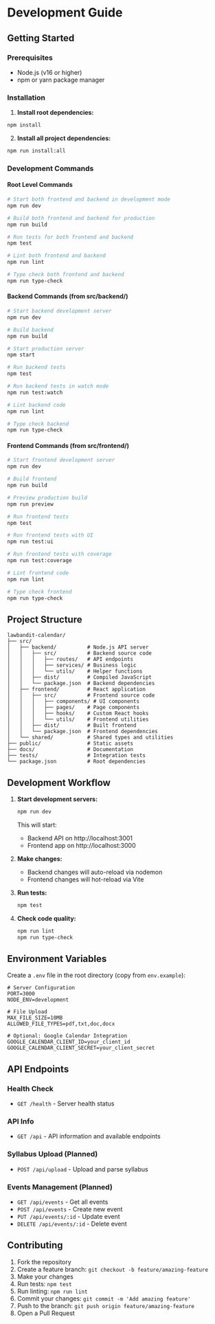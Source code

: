 # Development Guide

## Getting Started

### Prerequisites
- Node.js (v16 or higher)
- npm or yarn package manager

### Installation

1. **Install root dependencies:**
```bash
npm install
```

2. **Install all project dependencies:**
```bash
npm run install:all
```

### Development Commands

#### Root Level Commands
```bash
# Start both frontend and backend in development mode
npm run dev

# Build both frontend and backend for production
npm run build

# Run tests for both frontend and backend
npm test

# Lint both frontend and backend
npm run lint

# Type check both frontend and backend
npm run type-check
```

#### Backend Commands (from src/backend/)
```bash
# Start backend development server
npm run dev

# Build backend
npm run build

# Start production server
npm start

# Run backend tests
npm test

# Run backend tests in watch mode
npm run test:watch

# Lint backend code
npm run lint

# Type check backend
npm run type-check
```

#### Frontend Commands (from src/frontend/)
```bash
# Start frontend development server
npm run dev

# Build frontend
npm run build

# Preview production build
npm run preview

# Run frontend tests
npm test

# Run frontend tests with UI
npm run test:ui

# Run frontend tests with coverage
npm run test:coverage

# Lint frontend code
npm run lint

# Type check frontend
npm run type-check
```

## Project Structure

```
lawbandit-calendar/
├── src/
│   ├── backend/          # Node.js API server
│   │   ├── src/          # Backend source code
│   │   │   ├── routes/   # API endpoints
│   │   │   ├── services/ # Business logic
│   │   │   └── utils/    # Helper functions
│   │   ├── dist/         # Compiled JavaScript
│   │   └── package.json  # Backend dependencies
│   ├── frontend/         # React application
│   │   ├── src/          # Frontend source code
│   │   │   ├── components/ # UI components
│   │   │   ├── pages/    # Page components
│   │   │   ├── hooks/    # Custom React hooks
│   │   │   └── utils/    # Frontend utilities
│   │   ├── dist/         # Built frontend
│   │   └── package.json  # Frontend dependencies
│   └── shared/           # Shared types and utilities
├── public/               # Static assets
├── docs/                 # Documentation
├── tests/                # Integration tests
└── package.json          # Root dependencies
```

## Development Workflow

1. **Start development servers:**
   ```bash
   npm run dev
   ```
   This will start:
   - Backend API on http://localhost:3001
   - Frontend app on http://localhost:3000

2. **Make changes:**
   - Backend changes will auto-reload via nodemon
   - Frontend changes will hot-reload via Vite

3. **Run tests:**
   ```bash
   npm test
   ```

4. **Check code quality:**
   ```bash
   npm run lint
   npm run type-check
   ```

## Environment Variables

Create a `.env` file in the root directory (copy from `env.example`):

```env
# Server Configuration
PORT=3000
NODE_ENV=development

# File Upload
MAX_FILE_SIZE=10MB
ALLOWED_FILE_TYPES=pdf,txt,doc,docx

# Optional: Google Calendar Integration
GOOGLE_CALENDAR_CLIENT_ID=your_client_id
GOOGLE_CALENDAR_CLIENT_SECRET=your_client_secret
```

## API Endpoints

### Health Check
- `GET /health` - Server health status

### API Info
- `GET /api` - API information and available endpoints

### Syllabus Upload (Planned)
- `POST /api/upload` - Upload and parse syllabus

### Events Management (Planned)
- `GET /api/events` - Get all events
- `POST /api/events` - Create new event
- `PUT /api/events/:id` - Update event
- `DELETE /api/events/:id` - Delete event

## Contributing

1. Fork the repository
2. Create a feature branch: `git checkout -b feature/amazing-feature`
3. Make your changes
4. Run tests: `npm test`
5. Run linting: `npm run lint`
6. Commit your changes: `git commit -m 'Add amazing feature'`
7. Push to the branch: `git push origin feature/amazing-feature`
8. Open a Pull Request
